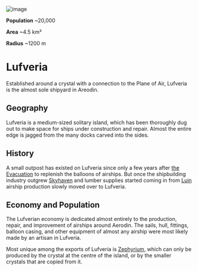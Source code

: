 <InfoBox>

![image](https://placehold.co/600x400?text=Lufveria)

**Population** ~20,000

**Area** ~4.5 km²

**Radius** ~1200 m

</InfoBox>

# Lufveria

Established around a crystal with a connection to the Plane of Air, Lufveria is the almost sole shipyard in Areodin. 

## Geography

Lufveria is a medium-sized solitary island, which has been thoroughly dug out to make space for ships under construction and repair. Almost the entire edge is jagged from the many docks carved into the sides.

## History

A small outpost has existed on Lufveria since only a few years after [the Evacuation](/history/evacuation) to replenish the balloons of airships. But once the shipbuilding industry outgrew [Skyhaven](./skyhaven) and lumber supplies started coming in from [Luin](./luin) airship production slowly moved over to Lufveria.

## Economy and Population

The Lufverian economy is dedicated almost entirely to the production, repair, and improvement of airships around Aerodin. The sails, hull, fittings, balloon casing, and other equipment of almost any airship were most likely made by an artisan in Lufveria.

Most unique among the exports of Lufveria is [Zephyrium](/general/glossary#zephyrium), which can only be produced by the crystal at the centre of the island, or by the smaller crystals that are copied from it.